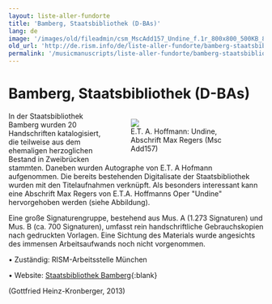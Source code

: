 ```yaml
---
layout: liste-aller-fundorte
title: 'Bamberg, Staatsbibliothek (D-BAs)'
lang: de
image: '/images/old/fileadmin/csm_MscAdd157_Undine_f.1r_800x800_500KB_88f6ee4c0c.jpg'
old_url: 'http://de.rism.info/de/liste-aller-fundorte/bamberg-staatsbibliothek.html'
permalink: '/musicmanuscripts/liste-aller-fundorte/bamberg-staatsbibliothek.html'
---
```



# Bamberg, Staatsbibliothek (D-BAs)

<div style="float: right; width: 60%">
   <figure class="figure">
      <div class="float-left">
         <img src="/images/old/fileadmin/csm_MscAdd157_Undine_f.1r_800x800_500KB_88f6ee4c0c.jpg">
      </div>
      <figcaption class="figcaption">
         E.T. A. Hoffmann: Undine, Abschrift Max Regers (Msc Add157)
      </figcaption>
   </figure>
</div>

In der Staatsbibliothek Bamberg wurden 20 Handschriften katalogisiert, die teilweise aus dem ehemaligen herzoglichen Bestand in Zweibrücken stammten. Daneben wurden Autographe von E.T. A Hofmann aufgenommen. Die bereits bestehenden Digitalisate der Staatsbibliothek wurden mit den Titelaufnahmen verknüpft. Als besonders interessant kann eine Abschrift Max Regers von E.T.A. Hoffmanns Oper "Undine" hervorgehoben werden (siehe Abbildung).

Eine große Signaturengruppe, bestehend aus Mus. A (1.273 Signaturen) und Mus. B (ca. 700 Signaturen), umfasst rein handschriftliche Gebrauchskopien nach gedruckten Vorlagen. Eine Sichtung des Materials wurde angesichts des immensen Arbeitsaufwands noch nicht vorgenommen.

• Zuständig: RISM-Arbeitsstelle München

• Website: [Staatsbibliothek Bamberg](https://www.staatsbibliothek-bamberg.de/ "Opens external link in new window"){:blank}

(Gottfried Heinz-Kronberger, 2013)

